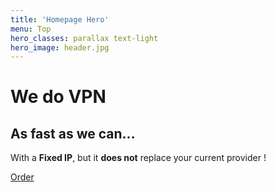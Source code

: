 ```yaml
---
title: 'Homepage Hero'
menu: Top
hero_classes: parallax text-light
hero_image: header.jpg
---
```


# We do VPN
## As fast as we can…

With a **Fixed IP**, but it **does not** replace your current provider !

[Order](https://api.neutrinet.be/?classes=btn,btn-primary,btn-lg&target=_blank)





